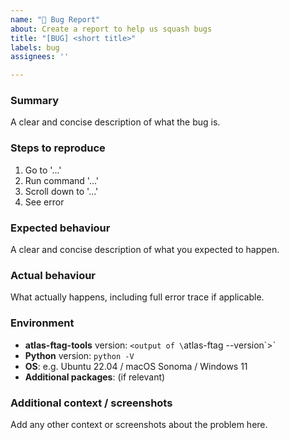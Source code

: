 ```yaml
---
name: "🐞 Bug Report"
about: Create a report to help us squash bugs
title: "[BUG] <short title>"
labels: bug
assignees: ''

---
```


### Summary
A clear and concise description of what the bug is.

### Steps to reproduce
1. Go to '...'
2. Run command '...'
3. Scroll down to '...'
4. See error

### Expected behaviour
A clear and concise description of what you expected to happen.

### Actual behaviour
What actually happens, including full error trace if applicable.

### Environment
- **atlas-ftag-tools** version: `<output of \`atlas-ftag --version\`>`
- **Python** version: `python -V`
- **OS**: e.g. Ubuntu 22.04 / macOS Sonoma / Windows 11
- **Additional packages**: (if relevant)

### Additional context / screenshots
Add any other context or screenshots about the problem here.
